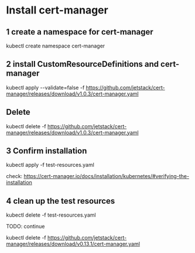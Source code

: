 # Install cert-manager

## 1 create a namespace for cert-manager

kubectl create namespace cert-manager

## 2 install CustomResourceDefinitions and cert-manager

kubectl apply --validate=false -f https://github.com/jetstack/cert-manager/releases/download/v1.0.3/cert-manager.yaml

## Delete

kubectl delete -f https://github.com/jetstack/cert-manager/releases/download/v1.0.3/cert-manager.yaml

## 3 Confirm installation

kubectl apply -f test-resources.yaml

check: https://cert-manager.io/docs/installation/kubernetes/#verifying-the-installation

## 4 clean up the test resources

kubectl delete -f test-resources.yaml

TODO: continue

kubectl delete -f https://github.com/jetstack/cert-manager/releases/download/v0.13.1/cert-manager.yaml